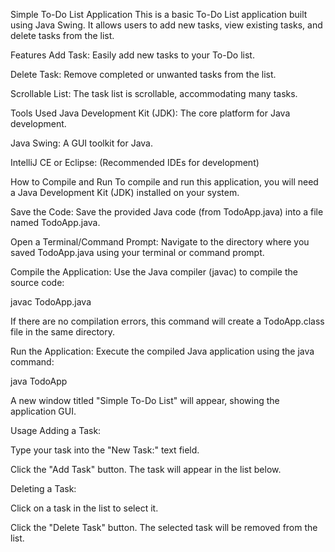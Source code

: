 Simple To-Do List Application
This is a basic To-Do List application built using Java Swing. It allows users to add new tasks, view existing tasks, and delete tasks from the list.

Features
Add Task: Easily add new tasks to your To-Do list.

Delete Task: Remove completed or unwanted tasks from the list.

Scrollable List: The task list is scrollable, accommodating many tasks.

Tools Used
Java Development Kit (JDK): The core platform for Java development.

Java Swing: A GUI toolkit for Java.

IntelliJ CE or Eclipse: (Recommended IDEs for development)

How to Compile and Run
To compile and run this application, you will need a Java Development Kit (JDK) installed on your system.

Save the Code:
Save the provided Java code (from TodoApp.java) into a file named TodoApp.java.

Open a Terminal/Command Prompt:
Navigate to the directory where you saved TodoApp.java using your terminal or command prompt.

Compile the Application:
Use the Java compiler (javac) to compile the source code:

javac TodoApp.java

If there are no compilation errors, this command will create a TodoApp.class file in the same directory.

Run the Application:
Execute the compiled Java application using the java command:

java TodoApp

A new window titled "Simple To-Do List" will appear, showing the application GUI.

Usage
Adding a Task:

Type your task into the "New Task:" text field.

Click the "Add Task" button.
The task will appear in the list below.

Deleting a Task:

Click on a task in the list to select it.

Click the "Delete Task" button.
The selected task will be removed from the list.
